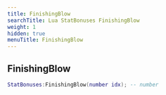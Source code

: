 ```yaml
---
title: FinishingBlow
searchTitle: Lua StatBonuses FinishingBlow
weight: 1
hidden: true
menuTitle: FinishingBlow
---
```

## FinishingBlow
```lua
StatBonuses:FinishingBlow(number idx); -- number
```